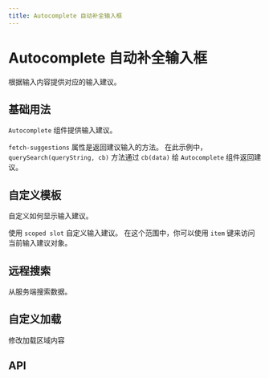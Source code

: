 ```yaml
---
title: Autocomplete 自动补全输入框
---
```


# Autocomplete 自动补全输入框

根据输入内容提供对应的输入建议。

## 基础用法

`Autocomplete` 组件提供输入建议。

`fetch-suggestions` 属性是返回建议输入的方法。 在此示例中， `querySearch(queryString, cb)` 方法通过 `cb(data)` 给 `Autocomplete` 组件返回建议。

<demo path="./basic.vue" />

## 自定义模板

自定义如何显示输入建议。

使用 `scoped slot` 自定义输入建议。 在这个范围中，你可以使用 `item` 键来访问当前输入建议对象。

<demo path="./autoCompleteTemplate.vue" />

## 远程搜索

从服务端搜索数据。

<demo path="./remote-search.vue" />

## 自定义加载

修改加载区域内容

<demo path="./custom-loading.vue" />

## API

<API src="./autoComplete.json" lang="zh"></API>
